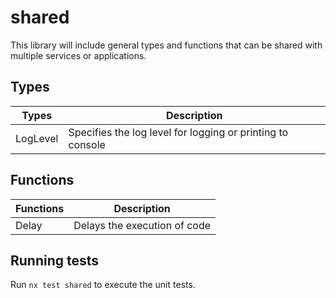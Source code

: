 # shared

This library will include general types and functions that can be shared with multiple services or applications.

## Types

| Types    | Description                                                |
| -------- | ---------------------------------------------------------- |
| LogLevel | Specifies the log level for logging or printing to console |

## Functions

| Functions | Description                  |
| --------- | ---------------------------- |
| Delay     | Delays the execution of code |

## Running tests

Run `nx test shared` to execute the unit tests.
